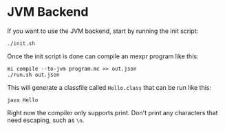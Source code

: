 # JVM Backend

If you want to use the JVM backend, start by running the init script:

`./init.sh`

Once the init script is done can compile an mexpr program like this:

```
mi compile --to-jvm program.mc >> out.json
./run.sh out.json
```

This will generate a classfile called `Hello.class` that can be run like this:

`java Hello`

Right now the compiler only supports print. Don't print any characters that need escaping, such as `\n`.